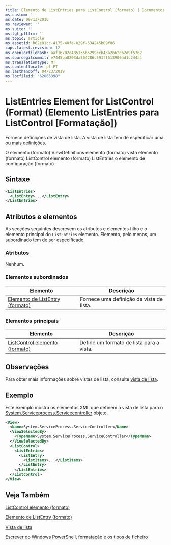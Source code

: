 ```yaml
---
title: Elemento de ListEntries para ListControl (formato) | Documentos da Microsoft
ms.custom: ''
ms.date: 09/13/2016
ms.reviewer: ''
ms.suite: ''
ms.tgt_pltfrm: ''
ms.topic: article
ms.assetid: b62e81cc-4175-40fa-829f-634245b09f86
caps.latest.revision: 12
ms.openlocfilehash: aaf16702e485135b5299ccb43a2b62db2d9f5762
ms.sourcegitcommit: e7445ba8203da304286c591ff513900ad1c244a4
ms.translationtype: MT
ms.contentlocale: pt-PT
ms.lasthandoff: 04/23/2019
ms.locfileid: "62065398"
---
```

# <a name="listentries-element-for-listcontrol-format"></a>ListEntries Element for ListControl (Format) (Elemento ListEntries para ListControl [Formatação])

Fornece definições de vista de lista. A vista de lista tem de especificar uma ou mais definições.

O elemento (formato) ViewDefinitions elemento (formato) vista elemento (formato) ListControl elemento (formato) ListEntries o elemento de configuração (formato)

## <a name="syntax"></a>Sintaxe

```xml
<ListEntries>
  <ListEntry>...</ListEntry>
</ListEntries>
```

## <a name="attributes-and-elements"></a>Atributos e elementos

As secções seguintes descrevem os atributos e elementos filho e o elemento principal do `ListEntries` elemento. Elemento, pelo menos, um subordinado tem de ser especificado.

### <a name="attributes"></a>Atributos

Nenhum.

### <a name="child-elements"></a>Elementos subordinados

|Elemento|Descrição|
|-------------|-----------------|
|[Elemento de ListEntry (formato)](./listentry-element-for-listcontrol-format.md)|Fornece uma definição de vista de lista.|

### <a name="parent-elements"></a>Elementos principais

|Elemento|Descrição|
|-------------|-----------------|
|[ListControl elemento (formato)](./listcontrol-element-format.md)|Define um formato de lista para a vista.|

## <a name="remarks"></a>Observações

Para obter mais informações sobre vistas de lista, consulte [vista de lista](./creating-a-list-view.md).

## <a name="example"></a>Exemplo

Este exemplo mostra os elementos XML que definem a vista de lista para o [System.Serviceprocess.Servicecontroller](/dotnet/api/System.ServiceProcess.ServiceController) objeto.

```xml
<View>
  <Name>System.ServiceProcess.ServiceController</Name>
  <ViewSelectedBy>
    <TypeName>System.ServiceProcess.ServiceController</TypeName>
  </ViewSelectedBy>
  <ListControl>
    <ListEntries>
      <ListEntry>
        <ListItems>...</ListItems>
      </ListEntry>
    </ListEntries>
  </ListControl>
</View>
```

## <a name="see-also"></a>Veja Também

[ListControl elemento (formato)](./listcontrol-element-format.md)

[Elemento de ListEntry (formato)](./listentry-element-for-listcontrol-format.md)

[Vista de lista](./creating-a-list-view.md)

[Escrever do Windows PowerShell, formatação e os tipos de ficheiro](./writing-a-powershell-formatting-file.md)
